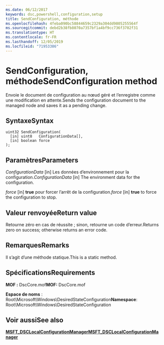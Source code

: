 ```yaml
---
ms.date: 06/12/2017
keywords: dsc,powershell,configuration,setup
title: SendConfiguration, méthode
ms.openlocfilehash: 4feba090bc58844659c2329a304dd9805255564f
ms.sourcegitcommit: debd2b38fb8070a7357bf1a4bf9cc736f3702f31
ms.translationtype: HT
ms.contentlocale: fr-FR
ms.lasthandoff: 12/05/2019
ms.locfileid: "71953386"
---
```

# <a name="sendconfiguration-method"></a><span data-ttu-id="2ec29-103">SendConfiguration, méthode</span><span class="sxs-lookup"><span data-stu-id="2ec29-103">SendConfiguration method</span></span>

<span data-ttu-id="2ec29-104">Envoie le document de configuration au nœud géré et l’enregistre comme une modification en attente.</span><span class="sxs-lookup"><span data-stu-id="2ec29-104">Sends the configuration document to the managed node and saves it as a pending change.</span></span>

## <a name="syntax"></a><span data-ttu-id="2ec29-105">Syntaxe</span><span class="sxs-lookup"><span data-stu-id="2ec29-105">Syntax</span></span>

```mof
uint32 SendConfiguration(
  [in] uint8   ConfigurationData[],
  [in] boolean force
);
```

## <a name="parameters"></a><span data-ttu-id="2ec29-106">Paramètres</span><span class="sxs-lookup"><span data-stu-id="2ec29-106">Parameters</span></span>

<span data-ttu-id="2ec29-107">*ConfigurationData* \[in\] Les données d’environnement pour la configuration.</span><span class="sxs-lookup"><span data-stu-id="2ec29-107">*ConfigurationData* \[in\] The environment data for the configuration.</span></span>

<span data-ttu-id="2ec29-108">*force* \[in\] **true** pour forcer l’arrêt de la configuration.</span><span class="sxs-lookup"><span data-stu-id="2ec29-108">*force* \[in\] **true** to force the configuration to stop.</span></span>

## <a name="return-value"></a><span data-ttu-id="2ec29-109">Valeur renvoyée</span><span class="sxs-lookup"><span data-stu-id="2ec29-109">Return value</span></span>

<span data-ttu-id="2ec29-110">Retourne zéro en cas de réussite ; sinon, retourne un code d’erreur.</span><span class="sxs-lookup"><span data-stu-id="2ec29-110">Returns zero on success; otherwise returns an error code.</span></span>

## <a name="remarks"></a><span data-ttu-id="2ec29-111">Remarques</span><span class="sxs-lookup"><span data-stu-id="2ec29-111">Remarks</span></span>

<span data-ttu-id="2ec29-112">Il s’agit d’une méthode statique.</span><span class="sxs-lookup"><span data-stu-id="2ec29-112">This is a static method.</span></span>

## <a name="requirements"></a><span data-ttu-id="2ec29-113">Spécifications</span><span class="sxs-lookup"><span data-stu-id="2ec29-113">Requirements</span></span>

<span data-ttu-id="2ec29-114">**MOF :** DscCore.mof</span><span class="sxs-lookup"><span data-stu-id="2ec29-114">**MOF:** DscCore.mof</span></span>

<span data-ttu-id="2ec29-115">**Espace de noms** : Root\Microsoft\Windows\DesiredStateConfiguration</span><span class="sxs-lookup"><span data-stu-id="2ec29-115">**Namespace**: Root\Microsoft\Windows\DesiredStateConfiguration</span></span>

## <a name="see-also"></a><span data-ttu-id="2ec29-116">Voir aussi</span><span class="sxs-lookup"><span data-stu-id="2ec29-116">See also</span></span>

[<span data-ttu-id="2ec29-117">**MSFT_DSCLocalConfigurationManager**</span><span class="sxs-lookup"><span data-stu-id="2ec29-117">**MSFT_DSCLocalConfigurationManager**</span></span>](msft-dsclocalconfigurationmanager.md)
